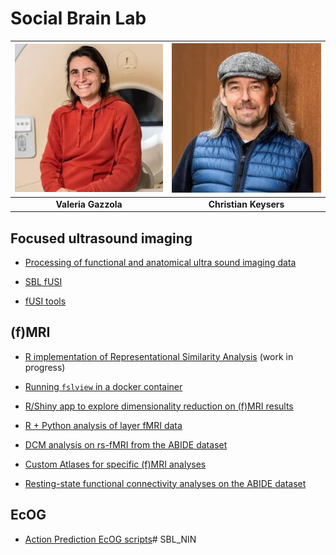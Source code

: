 # Social Brain Lab

| ![Valeria Gazzola](img/valeria.jpg) | ![Christian Keysers](img/christian.jpg) |
|:-----------------------------------:|:---------------------------------------:|
| **Valeria Gazzola**                 | **Christian Keysers**                   |


## Focused ultrasound imaging
- [Processing of functional and anatomical ultra sound imaging data](https://github.com/Herseninstituut/fUSI-Analysis)

- [SBL fUSI](https://github.com/Herseninstituut/SBL_FUSI)

- [fUSI tools](https://github.com/Herseninstituut/fUSI-tools)


## (f)MRI
- [R implementation of Representational Similarity Analysis](https://github.com/Herseninstituut/RSA) (work in progress)

- [Running `fslview` in a docker container](https://github.com/Herseninstituut/fslview_in_a_box)

- [R/Shiny app to explore dimensionality reduction on (f)MRI results](https://github.com/Herseninstituut/neuroimaging_dimred)

- [R + Python analysis of layer fMRI data](https://github.com/Herseninstituut/layerfMRI)

- [DCM analysis on rs-fMRI from the ABIDE dataset](https://github.com/Herseninstituut/ASD_DCM_subcortex_sensory)

- [Custom Atlases for specific (f)MRI analyses](https://github.com/Herseninstituut/Atlases-Neuroimaging)

- [Resting-state functional connectivity analyses on the ABIDE dataset](https://github.com/Herseninstituut/rsfnc)

## EcOG
- [Action Prediction EcOG scripts](https://github.com/Csaramon/ActionPredictionECoG)# SBL_NIN
